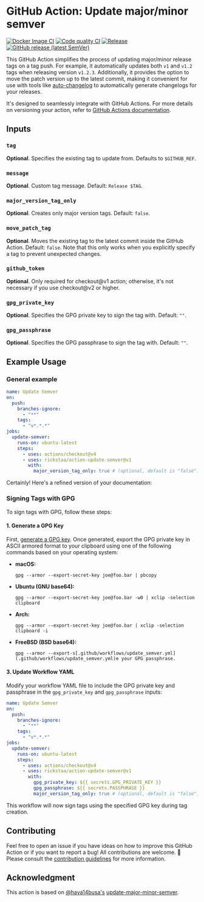 # GitHub Action: Update major/minor semver

[![Docker Image CI](https://github.com/rickstaa/action-update-semver/workflows/Docker%20Image%20CI/badge.svg)](https://github.com/rickstaa/action-update-semver/actions)
[![Code quality CI](https://github.com/rickstaa/action-update-semver/workflows/Code%20quality%20CI/badge.svg)](https://github.com/rickstaa/action-update-semver/actions?query=workflow%3A%22Code+quality+CI%22)
[![Release](https://github.com/rickstaa/action-update-semver/workflows/release/badge.svg)](https://github.com/rickstaa/action-update-semver/actions?query=workflow%3Arelease)
[![GitHub release (latest SemVer)](https://img.shields.io/github/v/release/rickstaa/action-update-semver?logo=github&sort=semver)](https://github.com/rickstaa/action-update-semver/releases)

This GitHub Action simplifies the process of updating major/minor release tags on a tag push. For example, it automatically updates both `v1` and `v1.2` tags when releasing version `v1.2.3`. Additionally, it provides the option to move the patch version up to the latest commit, making it convenient for use with tools like [auto-changelog](https://www.npmjs.com/package/auto-changelog) to automatically generate changelogs for your releases.

It's designed to seamlessly integrate with GitHub Actions. For more details on versioning your action, refer to [GitHub Actions documentation](https://help.github.com/en/articles/about-actions#versioning-your-action).

## Inputs

### `tag`

**Optional**. Specifies the existing tag to update from. Defaults to `$GITHUB_REF`.

### `message`

**Optional**. Custom tag message. Default: `Release $TAG`.

### `major_version_tag_only`

**Optional**. Creates only major version tags. Default: `false`.

### `move_patch_tag`

**Optional**. Moves the existing tag to the latest commit inside the GitHub Action. Default: `false`. Note that this only works when you explicitly specify a tag to prevent unexpected changes.

### `github_token`

**Optional**. Only required for checkout@v1 action; otherwise, it's not necessary if you use checkout@v2 or higher.

### `gpg_private_key`

**Optional**. Specifies the GPG private key to sign the tag with. Default: `""`.

### `gpg_passphrase`

**Optional**. Specifies the GPG passphrase to sign the tag with. Default: `""`.

## Example Usage

### General example

```yaml
name: Update Semver
on:
  push:
    branches-ignore:
      - "**"
    tags:
      - "v*.*.*"
jobs:
  update-semver:
    runs-on: ubuntu-latest
    steps:
      - uses: actions/checkout@v4
      - uses: rickstaa/action-update-semver@v1
        with:
          major_version_tag_only: true # (optional, default is "false")
```

Certainly! Here's a refined version of your documentation:

### Signing Tags with GPG

To sign tags with GPG, follow these steps:

#### 1. Generate a GPG Key

First, [generate a GPG key](https://docs.github.com/en/github/authenticating-to-github/generating-a-new-gpg-key). Once generated, export the GPG private key in ASCII armored format to your clipboard using one of the following commands based on your operating system:

- **macOS:**

  ```shell
  gpg --armor --export-secret-key joe@foo.bar | pbcopy
  ```

- **Ubuntu (GNU base64):**

  ```shell
  gpg --armor --export-secret-key joe@foo.bar -w0 | xclip -selection clipboard
  ```

- **Arch:**

  ```shell
  gpg --armor --export-secret-key joe@foo.bar | xclip -selection clipboard -i
  ```

- **FreeBSD (BSD base64):**

  ```shell
  gpg --armor --export-s[.github/workflows/update_semver.yml](.github/workflows/update_semver.yml)e your GPG passphrase.
  ```

#### 3. Update Workflow YAML

Modify your workflow YAML file to include the GPG private key and passphrase in the `gpg_private_key` and `gpg_passphrase` inputs:

```yaml
name: Update Semver
on:
  push:
    branches-ignore:
      - "**"
    tags:
      - "v*.*.*"
jobs:
  update-semver:
    runs-on: ubuntu-latest
    steps:
      - uses: actions/checkout@v4
      - uses: rickstaa/action-update-semver@v1
        with:
          gpg_private_key: ${{ secrets.GPG_PRIVATE_KEY }}
          gpg_passphrase: ${{ secrets.PASSPHRASE }}
          major_version_tag_only: true # (optional, default is "false")
```

This workflow will now sign tags using the specified GPG key during tag creation.

## Contributing

Feel free to open an issue if you have ideas on how to improve this GitHub Action or if you want to report a bug! All contributions are welcome. :rocket: Please consult the [contribution guidelines](CONTRIBUTING.md) for more information.

## Acknowledgment

This action is based on [@haya14busa's](https://github.com/haya14busa/) [update-major-minor-semver](https://github.com/marketplace/actions/update-major-minor-semver).

